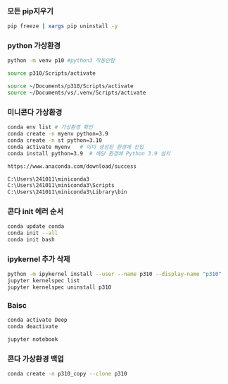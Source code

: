 
### 모든 pip지우기
```bash
pip freeze | xargs pip uninstall -y
```

### python 가상환경 

```bash
python -m venv p10 #python3 작동안함

source p310/Scripts/activate

source ~/Documents/p310/Scripts/activate
source ~/Documents/vs/.venv/Scripts/activate
```

### 미니콘다 가상환경

```bash
conda env list # 가상환경 확인
conda create -n myenv python=3.9
conda create -n st python=3.10
conda activate myenv   # 이미 생성된 환경에 진입
conda install python=3.9  # 해당 환경에 Python 3.9 설치
```

```bash
https://www.anaconda.com/download/success

C:\Users\241011\miniconda3
C:\Users\241011\miniconda3\Scripts
C:\Users\241011\miniconda3\Library\bin
```

### 콘다 init 에러 순서
```bash
conda update conda
conda init --all
conda init bash
```

### ipykernel 추가 삭제
```bash
python -m ipykernel install --user --name p310 --display-name "p310"
jupyter kernelspec list
jupyter kernelspec uninstall p310
```


### Baisc
```bash
conda activate Deep
conda deactivate

jupyter notebook

```
### 콘다 가상환경 백업
```bash
conda create -n p310_copy --clone p310
```
